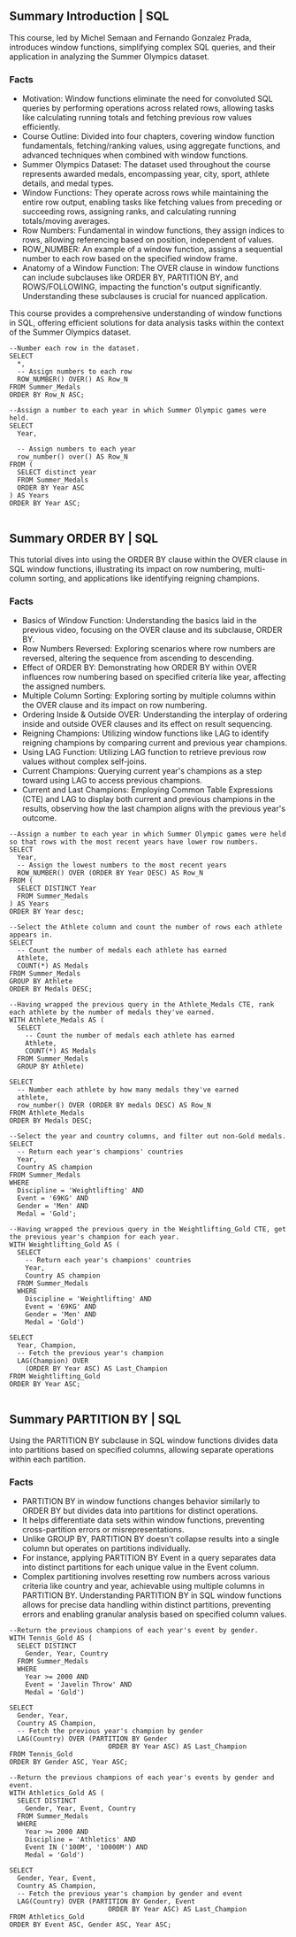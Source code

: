 ## Summary Introduction | SQL
This course, led by Michel Semaan and Fernando Gonzalez Prada, introduces window functions, simplifying complex SQL queries, and their application in analyzing the Summer Olympics dataset.

### Facts
- Motivation: Window functions eliminate the need for convoluted SQL queries by performing operations across related rows, allowing tasks like calculating running totals and fetching previous row values efficiently.
- Course Outline: Divided into four chapters, covering window function fundamentals, fetching/ranking values, using aggregate functions, and advanced techniques when combined with window functions.
- Summer Olympics Dataset: The dataset used throughout the course represents awarded medals, encompassing year, city, sport, athlete details, and medal types.
- Window Functions: They operate across rows while maintaining the entire row output, enabling tasks like fetching values from preceding or succeeding rows, assigning ranks, and calculating running totals/moving averages.
- Row Numbers: Fundamental in window functions, they assign indices to rows, allowing referencing based on position, independent of values.
- ROW_NUMBER: An example of a window function, assigns a sequential number to each row based on the specified window frame.
- Anatomy of a Window Function: The OVER clause in window functions can include subclauses like ORDER BY, PARTITION BY, and ROWS/FOLLOWING, impacting the function's output significantly. Understanding these subclauses is crucial for nuanced application.

This course provides a comprehensive understanding of window functions in SQL, offering efficient solutions for data analysis tasks within the context of the Summer Olympics dataset.
```
--Number each row in the dataset.
SELECT
  *,
  -- Assign numbers to each row
  ROW_NUMBER() OVER() AS Row_N
FROM Summer_Medals
ORDER BY Row_N ASC;

--Assign a number to each year in which Summer Olympic games were held.
SELECT
  Year,

  -- Assign numbers to each year
  row_number() over() AS Row_N
FROM (
  SELECT distinct year
  FROM Summer_Medals
  ORDER BY Year ASC
) AS Years
ORDER BY Year ASC;


```

## Summary ORDER BY | SQL

This tutorial dives into using the ORDER BY clause within the OVER clause in SQL window functions, illustrating its impact on row numbering, multi-column sorting, and applications like identifying reigning champions.

### Facts
- Basics of Window Function: Understanding the basics laid in the previous video, focusing on the OVER clause and its subclause, ORDER BY.
- Row Numbers Reversed: Exploring scenarios where row numbers are reversed, altering the sequence from ascending to descending.
- Effect of ORDER BY: Demonstrating how ORDER BY within OVER influences row numbering based on specified criteria like year, affecting the assigned numbers.
- Multiple Column Sorting: Exploring sorting by multiple columns within the OVER clause and its impact on row numbering.
- Ordering Inside & Outside OVER: Understanding the interplay of ordering inside and outside OVER clauses and its effect on result sequencing.
- Reigning Champions: Utilizing window functions like LAG to identify reigning champions by comparing current and previous year champions.
- Using LAG Function: Utilizing LAG function to retrieve previous row values without complex self-joins.
- Current Champions: Querying current year's champions as a step toward using LAG to access previous champions.
- Current and Last Champions: Employing Common Table Expressions (CTE) and LAG to display both current and previous champions in the results, observing how the last champion aligns with the previous year's outcome.

```
--Assign a number to each year in which Summer Olympic games were held so that rows with the most recent years have lower row numbers.
SELECT
  Year,
  -- Assign the lowest numbers to the most recent years
  ROW_NUMBER() OVER (ORDER BY Year DESC) AS Row_N
FROM (
  SELECT DISTINCT Year
  FROM Summer_Medals
) AS Years
ORDER BY Year desc;

--Select the Athlete column and count the number of rows each athlete appears in.
SELECT
  -- Count the number of medals each athlete has earned
  Athlete,
  COUNT(*) AS Medals
FROM Summer_Medals
GROUP BY Athlete
ORDER BY Medals DESC;

--Having wrapped the previous query in the Athlete_Medals CTE, rank each athlete by the number of medals they've earned.
WITH Athlete_Medals AS (
  SELECT
    -- Count the number of medals each athlete has earned
    Athlete,
    COUNT(*) AS Medals
  FROM Summer_Medals
  GROUP BY Athlete)

SELECT
  -- Number each athlete by how many medals they've earned
  athlete,
  row_number() OVER (ORDER BY medals DESC) AS Row_N
FROM Athlete_Medals
ORDER BY Medals DESC;

--Select the year and country columns, and filter out non-Gold medals.
SELECT
  -- Return each year's champions' countries
  Year,
  Country AS champion
FROM Summer_Medals
WHERE
  Discipline = 'Weightlifting' AND
  Event = '69KG' AND
  Gender = 'Men' AND
  Medal = 'Gold';

--Having wrapped the previous query in the Weightlifting_Gold CTE, get the previous year's champion for each year.
WITH Weightlifting_Gold AS (
  SELECT
    -- Return each year's champions' countries
    Year,
    Country AS champion
  FROM Summer_Medals
  WHERE
    Discipline = 'Weightlifting' AND
    Event = '69KG' AND
    Gender = 'Men' AND
    Medal = 'Gold')

SELECT
  Year, Champion,
  -- Fetch the previous year's champion
  LAG(Champion) OVER
    (ORDER BY Year ASC) AS Last_Champion
FROM Weightlifting_Gold
ORDER BY Year ASC;


```
## Summary PARTITION BY | SQL
Using the PARTITION BY subclause in SQL window functions divides data into partitions based on specified columns, allowing separate operations within each partition.

### Facts
- PARTITION BY in window functions changes behavior similarly to ORDER BY but divides data into partitions for distinct operations.
- It helps differentiate data sets within window functions, preventing cross-partition errors or misrepresentations.
- Unlike GROUP BY, PARTITION BY doesn't collapse results into a single column but operates on partitions individually.
- For instance, applying PARTITION BY Event in a query separates data into distinct partitions for each unique value in the Event column.
- Complex partitioning involves resetting row numbers across various criteria like country and year, achievable using multiple columns in PARTITION BY.
Understanding PARTITION BY in SQL window functions allows for precise data handling within distinct partitions, preventing errors and enabling granular analysis based on specified column values.
```
--Return the previous champions of each year's event by gender.
WITH Tennis_Gold AS (
  SELECT DISTINCT
    Gender, Year, Country
  FROM Summer_Medals
  WHERE
    Year >= 2000 AND
    Event = 'Javelin Throw' AND
    Medal = 'Gold')

SELECT
  Gender, Year,
  Country AS Champion,
  -- Fetch the previous year's champion by gender
  LAG(Country) OVER (PARTITION BY Gender
                         ORDER BY Year ASC) AS Last_Champion
FROM Tennis_Gold
ORDER BY Gender ASC, Year ASC;

--Return the previous champions of each year's events by gender and event.
WITH Athletics_Gold AS (
  SELECT DISTINCT
    Gender, Year, Event, Country
  FROM Summer_Medals
  WHERE
    Year >= 2000 AND
    Discipline = 'Athletics' AND
    Event IN ('100M', '10000M') AND
    Medal = 'Gold')

SELECT
  Gender, Year, Event,
  Country AS Champion,
  -- Fetch the previous year's champion by gender and event
  LAG(Country) OVER (PARTITION BY Gender, Event
                         ORDER BY Year ASC) AS Last_Champion
FROM Athletics_Gold
ORDER BY Event ASC, Gender ASC, Year ASC;


```

